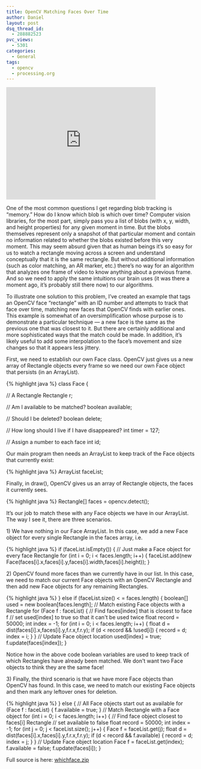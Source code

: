 ```yaml
---
title: OpenCV Matching Faces Over Time
author: Daniel
layout: post
dsq_thread_id:
  - 288882523
pvc_views:
  - 5301
categories:
  - General
tags:
  - opencv
  - processing.org
---
```

<p><iframe src="http://player.vimeo.com/video/22873042?title=0&amp;byline=0&amp;portrait=0&amp;autoplay=0" width="398" height="299" frameborder="0"></iframe></p>
<p>One of the most common questions I get regarding blob tracking is &#8220;memory.&#8221;   How do I know which blob is which over time?  Computer vision libraries, for the most part, simply pass you a list of blobs (with x, y, width, and height properties) for any given moment in time.  But the blobs themselves represent only a snapshot of that particular moment and contain no information related to whether the blobs existed before this very moment.   This may seem absurd given that as human beings it&#8217;s so easy for us to watch a rectangle moving across a screen and understand conceptually that it is the same rectangle.  But without additional information (such as color matching, an AR marker, etc.) there&#8217;s no way for an algorithm that analyzes one frame of video to know anything about a previous frame.  And so we need to apply the same intuitions our brain uses (it was there a moment ago, it&#8217;s probably still there now) to our algorithms.  </p>
<p>To illustrate one solution to this problem, I&#8217;ve created an example that tags an OpenCV face &#8220;rectangle&#8221; with an ID number and attempts to track that face over time, matching new faces that OpenCV finds with earlier ones.  This example is somewhat of an oversimplification whose purpose is to demonstrate a particular technique &#8212; a new face is the same as the previous one that was closest to it.  But there are certainly additional and more sophisticated ways that the match could be made.  In addition, it&#8217;s likely useful to add some interpolation to the face&#8217;s movement and size changes so that it appears less jittery.</p>
<p>First, we need to establish our own Face class.  OpenCV just gives us a new array of Rectangle objects every frame so we need our own Face object that persists (in an ArrayList).</p>
{% highlight java %}
class Face {
  
  // A Rectangle
  Rectangle r;
  
  // Am I available to be matched?
  boolean available;
  
  // Should I be deleted?
  boolean delete;
  
  // How long should I live if I have disappeared?
  int timer = 127;
  
  // Assign a number to each face
  int id;
</pre>
<p>Our main program then needs an ArrayList to keep track of the Face objects that currently exist:</p>
{% highlight java %}
ArrayList faceList;
</pre>
<p>Finally, in draw(), OpenCV gives us an array of Rectangle objects, the faces it currently sees.</p>
{% highlight java %}
  Rectangle[] faces = opencv.detect();
</pre>
<p>It&#8217;s our job to match these with any Face objects we have in our ArrayList.  The way I see it, there are three scenarios.</p>
<p>1) We have nothing in our Face ArrayList.  In this case, we add a new Face object for every single Rectangle in the faces array, i.e.</p>
{% highlight java %}
  if (faceList.isEmpty()) {
    // Just make a Face object for every face Rectangle
    for (int i = 0; i < faces.length; i++) {
      faceList.add(new Face(faces[i].x,faces[i].y,faces[i].width,faces[i].height));
    }
</pre>
<p>2) OpenCV found more faces than we currently have in our list.   In this case, we need to match our current Face objects with an OpenCV Rectangle and then add new Face objects for any remaining Rectangles.</p>
{% highlight java %}
} else if (faceList.size() < = faces.length) {
    boolean[] used = new boolean[faces.length];
    // Match existing Face objects with a Rectangle
    for (Face f : faceList) {
       // Find faces[index] that is closest to face f
       // set used[index] to true so that it can't be used twice
       float record = 50000;
       int index = -1;
       for (int i = 0; i < faces.length; i++) {
         float d = dist(faces[i].x,faces[i].y,f.r.x,f.r.y);
         if (d < record &#038;&#038; !used[i]) {
           record = d;
           index = i;
         } 
       }
       // Update Face object location
       used[index] = true;
       f.update(faces[index]);
    }
</pre>
<p>Notice how in the above code boolean variables are used to keep track of which Rectangles have already been matched.  We don't want two Face objects to think they are the same face!</p>
<p>3) Finally, the third scenario is that we have more Face objects than OpenCV has found.  In this case, we need to match our existing Face objects and then mark any leftover ones for deletion.</p>
{% highlight java %}
  } else {
    // All Face objects start out as available
    for (Face f : faceList) {
      f.available = true;
    } 
    // Match Rectangle with a Face object
    for (int i = 0; i < faces.length; i++) {
      // Find face object closest to faces[i] Rectangle
      // set available to false
       float record = 50000;
       int index = -1;
       for (int j = 0; j < faceList.size(); j++) {
         Face f = faceList.get(j);
         float d = dist(faces[i].x,faces[i].y,f.r.x,f.r.y);
         if (d < record &#038;&#038; f.available) {
           record = d;
           index = j;
         } 
       }
       // Update Face object location
       Face f = faceList.get(index);
       f.available = false;
       f.update(faces[i]);
    } 
</pre>
<p>Full source is here: <a href="http://www.shiffman.net/p5/whichface.zip">whichface.zip</a></p>
